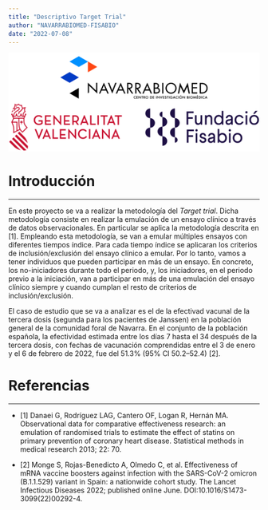 ```yaml
---
title: "Descriptivo Target Trial"
author: "NAVARRABIOMED-FISABIO"
date: "2022-07-08"
---
```


![](logo_compuesto.png)

# Introducción

***

En este proyecto se va a realizar la metodología del *Target trial*. Dicha metodología consiste en realizar la emulación de un ensayo clínico a través de datos observacionales. En particular se aplica la metodología descrita en [1]. Empleando esta metodología, se van a emular múltiples ensayos con diferentes tiempos índice. Para cada tiempo índice se aplicaran los criterios de inclusión/exclusión del ensayo clínico a emular. Por lo tanto, vamos a tener individuos que pueden participar en más de un ensayo. En concreto, los no-iniciadores durante todo el periodo, y, los iniciadores, en el periodo previo a la iniciación, van a participar en más de una emulación del ensayo clínico siempre y cuando cumplan el resto de criterios de inclusión/exclusión.

El caso de estudio que se va a analizar es el de la efectivad vacunal de la tercera dosis (segunda para los pacientes de Janssen) en la población general de la comunidad foral de Navarra. En el conjunto de la población española, la efectividad estimada entre los días 7 hasta el 34 después de la tercera dosis, con fechas de vacunación comprendidas entre el 3 de enero y el 6 de febrero de 2022, fue del 51.3% (95% CI 50.2–52.4) [2]. 
<br>

# Referencias

***

- [1] Danaei G, Rodríguez LAG, Cantero OF, Logan R, Hernán MA. Observational data for comparative effectiveness research: an emulation of randomised trials to estimate the effect of statins on primary prevention of coronary heart disease. Statistical methods in medical research 2013; 22: 70.

- [2] Monge S, Rojas-Benedicto A, Olmedo C, et al. Effectiveness of mRNA vaccine boosters against infection with the SARS-CoV-2 omicron (B.1.1.529) variant in Spain: a nationwide cohort study. The Lancet Infectious Diseases 2022; published online June. DOI:10.1016/S1473-3099(22)00292-4.
